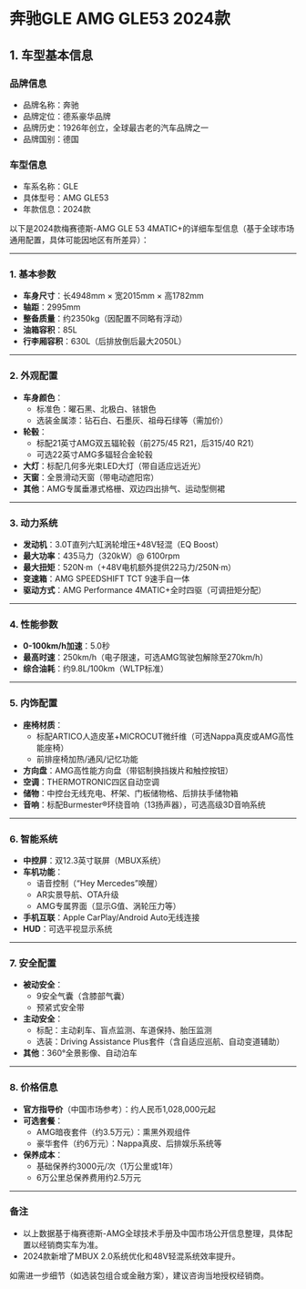 
# 奔驰GLE AMG GLE53 2024款
## 1. 车型基本信息
### 品牌信息
- 品牌名称：奔驰
- 品牌定位：德系豪华品牌
- 品牌历史：1926年创立，全球最古老的汽车品牌之一
- 品牌国别：德国

### 车型信息
- 车系名称：GLE
- 具体型号：AMG GLE53
- 年款信息：2024款

以下是2024款梅赛德斯-AMG GLE 53 4MATIC+的详细车型信息（基于全球市场通用配置，具体可能因地区有所差异）：

---

### **1. 基本参数**
- **车身尺寸**：长4948mm × 宽2015mm × 高1782mm  
- **轴距**：2995mm  
- **整备质量**：约2350kg（因配置不同略有浮动）  
- **油箱容积**：85L  
- **行李厢容积**：630L（后排放倒后最大2050L）  

---

### **2. 外观配置**
- **车身颜色**：  
  - 标准色：曜石黑、北极白、铱银色  
  - 选装金属漆：钻石白、石墨灰、祖母石绿等（需加价）  
- **轮毂**：  
  - 标配21英寸AMG双五辐轮毂（前275/45 R21，后315/40 R21）  
  - 可选22英寸AMG多辐轻合金轮毂  
- **大灯**：标配几何多光束LED大灯（带自适应远近光）  
- **天窗**：全景滑动天窗（带电动遮阳帘）  
- **其他**：AMG专属垂瀑式格栅、双边四出排气、运动型侧裙  

---

### **3. 动力系统**
- **发动机**：3.0T直列六缸涡轮增压+48V轻混（EQ Boost）  
- **最大功率**：435马力（320kW）@ 6100rpm  
- **最大扭矩**：520N·m（+48V电机额外提供22马力/250N·m）  
- **变速箱**：AMG SPEEDSHIFT TCT 9速手自一体  
- **驱动方式**：AMG Performance 4MATIC+全时四驱（可调扭矩分配）  

---

### **4. 性能参数**
- **0-100km/h加速**：5.0秒  
- **最高时速**：250km/h（电子限速，可选AMG驾驶包解除至270km/h）  
- **综合油耗**：约9.8L/100km（WLTP标准）  

---

### **5. 内饰配置**
- **座椅材质**：  
  - 标配ARTICO人造皮革+MICROCUT微纤维（可选Nappa真皮或AMG高性能座椅）  
  - 前排座椅加热/通风/记忆功能  
- **方向盘**：AMG高性能方向盘（带铝制换挡拨片和触控按钮）  
- **空调**：THERMOTRONIC四区自动空调  
- **储物**：中控台无线充电、杯架、门板储物格、后排扶手储物箱  
- **音响**：标配Burmester®环绕音响（13扬声器），可选高级3D音响系统  

---

### **6. 智能系统**
- **中控屏**：双12.3英寸联屏（MBUX系统）  
- **车机功能**：  
  - 语音控制（“Hey Mercedes”唤醒）  
  - AR实景导航、OTA升级  
  - AMG专属界面（显示G值、涡轮压力等）  
- **手机互联**：Apple CarPlay/Android Auto无线连接  
- **HUD**：可选平视显示系统  

---

### **7. 安全配置**
- **被动安全**：  
  - 9安全气囊（含膝部气囊）  
  - 预紧式安全带  
- **主动安全**：  
  - 标配：主动刹车、盲点监测、车道保持、胎压监测  
  - 选装：Driving Assistance Plus套件（含自适应巡航、自动变道辅助）  
- **其他**：360°全景影像、自动泊车  

---

### **8. 价格信息**
- **官方指导价**（中国市场参考）：约人民币1,028,000元起  
- **可选套餐**：  
  - AMG暗夜套件（约3.5万元）：熏黑外观组件  
  - 豪华套件（约6万元）：Nappa真皮、后排娱乐系统等  
- **保养成本**：  
  - 基础保养约3000元/次（1万公里或1年）  
  - 6万公里总保养费用约2.5万元  

---

### **备注**  
- 以上数据基于梅赛德斯-AMG全球技术手册及中国市场公开信息整理，具体配置以经销商实车为准。  
- 2024款新增了MBUX 2.0系统优化和48V轻混系统效率提升。  

如需进一步细节（如选装包组合或金融方案），建议咨询当地授权经销商。

